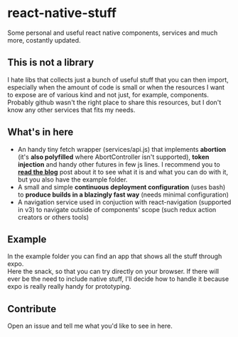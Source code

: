 # react-native-stuff 
Some personal and useful react native components, services and much more, costantly updated.
## This is not a library
I hate libs that collects just a bunch of useful stuff that you can then import, especially when the amount of code is small or when the resources I want to expose are of various kind and not just, for example, components.
<br>
Probably github wasn't the right place to share this resources, but I don't know any other services that fits my needs.
## What's in here
- An handy tiny fetch wrapper (services/api.js) that implements **abortion** (it's **also polyfilled** where AbortController isn't supported), **token injection** and handy other futures in few js lines. I recommend you to **[read the blog](https://giacomocerquone.com/blog/fetch-wrapper)** post about it to see what it is and what you can do with it, but you also have the example folder.
- A small and simple **continuous deployment configuration** (uses bash) to **produce builds in a blazingly fast way** (needs minimal configuration)
- A navigation service used in conjuction with react-navigation (supported in v3) to navigate outside of components' scope (such redux action creators or others tools)

## Example
In the example folder you can find an app that shows all the stuff through expo.<br>
Here the snack, so that you can try directly on your browser.
If there will ever be the need to include native stuff, I'll decide how to handle it because expo is really really handy for prototyping.
<br>
## Contribute
Open an issue and tell me what you'd like to see in here.
